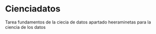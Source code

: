 # Cienciadatos
Tarea fundamentos de la ciecia de datos apartado heeraminetas para la ciencia de los datos 
